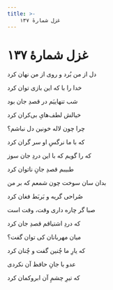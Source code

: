 ```yaml
---
title: >-
    غزل شمارهٔ ۱۳۷
---
```

# غزل شمارهٔ ۱۳۷

<div class="b" id="bn1"><div class="m1"><p>دل از من بُرد و روی از من نهان کرد</p></div>
<div class="m2"><p>خدا را با که این بازی توان کرد</p></div></div>
<div class="b" id="bn2"><div class="m1"><p>شب تنهاییَم در قصدِ جان بود</p></div>
<div class="m2"><p>خیالش لطف‌هایِ بی‌کران کرد</p></div></div>
<div class="b" id="bn3"><div class="m1"><p>چرا چون لاله خونین دل نباشم؟</p></div>
<div class="m2"><p>که با ما نرگسِ او سر گران کرد</p></div></div>
<div class="b" id="bn4"><div class="m1"><p>که را گویم که با این دردِ جان سوز</p></div>
<div class="m2"><p>طبیبم قصدِ جانِ ناتوان کرد</p></div></div>
<div class="b" id="bn5"><div class="m1"><p>بدان سان سوخت چون شمعم که بر من</p></div>
<div class="m2"><p>صُراحی گریه و بَربَط فغان کرد</p></div></div>
<div class="b" id="bn6"><div class="m1"><p>صبا گر چاره داری وقت، وقت است</p></div>
<div class="m2"><p>که دردِ اشتیاقم قصدِ جان کرد</p></div></div>
<div class="b" id="bn7"><div class="m1"><p>میان مهربانان کی توان گفت؟</p></div>
<div class="m2"><p>که یارِ ما چُنین گفت و چُنان کرد</p></div></div>
<div class="b" id="bn8"><div class="m1"><p>عدو با جانِ حافظ آن نکردی</p></div>
<div class="m2"><p>که تیرِ چشمِ آن ابروکمان کرد</p></div></div>
